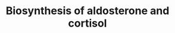 ---
annotations:
- id: PW:0000070
  parent: classic metabolic pathway
  type: Pathway Ontology
  value: C21-steroid hormone biosynthetic pathway
authors:
- Thomas
- MaintBot
- Khanspers
- Christine Chichester
- Eweitz
citedin:
- link: PMC3650681
description: 'Keywords: 17-oh aldosterone biochemistry biosynthesis corticosterone
  cortisol metabolism metabolism of pregnenolone progesterone steroid'
last-edited: 2021-05-16
organisms:
- Rattus norvegicus
redirect_from:
- /index.php/Pathway:WP508
- /instance/WP508
- /instance/WP508_rr116943
revision: r116943
schema-jsonld:
- '@context': https://schema.org/
  '@id': https://wikipathways.github.io/pathways/WP508.html
  '@type': Dataset
  creator:
    '@type': Organization
    name: WikiPathways
  description: 'Keywords: 17-oh aldosterone biochemistry biosynthesis corticosterone
    cortisol metabolism metabolism of pregnenolone progesterone steroid'
  keywords:
  - 11-deoxycortisol
  - 17-OH Pregnenolone
  - 18-OH Corticosterone
  - Aldosterone
  - Cholesterol
  - Corticosterone
  - Cortisol
  - Cyp11a1
  - Cyp11b1
  - Cyp11b2
  - Cyp17a1
  - Cyp21a1
  - Deoxy-corticosterone
  - Hsd3b1
  - Pregnenolone
  - Progesterone
  license: CC0
  name: Biosynthesis of aldosterone and cortisol
seo: CreativeWork
title: Biosynthesis of aldosterone and cortisol
wpid: WP508
---